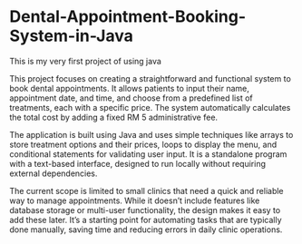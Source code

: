 # Dental-Appointment-Booking-System-in-Java
This is my very first project of using java 

This project focuses on creating a straightforward and functional system to book dental appointments. It allows patients to input their name, appointment date, and time, and choose from a predefined list of treatments, each with a specific price. The system automatically calculates the total cost by adding a fixed RM 5 administrative fee.

The application is built using Java and uses simple techniques like arrays to store treatment options and their prices, loops to display the menu, and conditional statements for validating user input. It is a standalone program with a text-based interface, designed to run locally without requiring external dependencies.

The current scope is limited to small clinics that need a quick and reliable way to manage appointments. While it doesn’t include features like database storage or multi-user functionality, the design makes it easy to add these later. It’s a starting point for automating tasks that are typically done manually, saving time and reducing errors in daily clinic operations.
